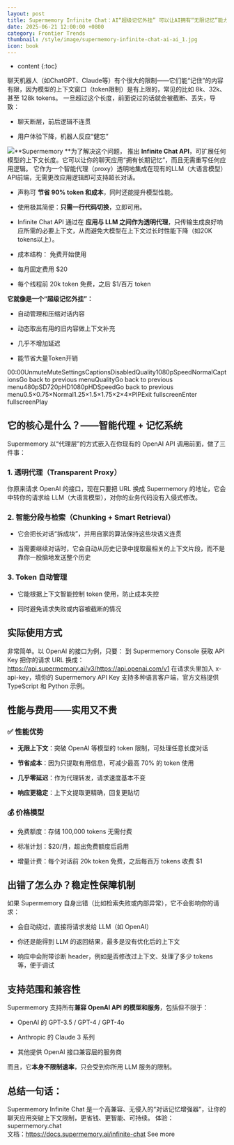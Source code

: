 ```yaml
---
layout: post
title: Supermemory Infinite Chat：AI“超级记忆外挂” 可以让AI拥有“无限记忆”能力
date: 2025-06-21 12:00:00 +0800
category: Frontier Trends
thumbnail: /style/image/supermemory-infinite-chat-ai-ai_1.jpg
icon: book
---
```

* content
{:toc}

聊天机器人（如ChatGPT、Claude等）有个很大的限制——它们能“记住”的内容有限，因为模型的上下文窗口（token限制）是有上限的，常见的比如 8k、32k、甚至 128k tokens。
一旦超过这个长度，前面说过的话就会被截断、丢失，导致：

- 聊天断层，前后逻辑不连贯

- 用户体验下降，机器人反应“健忘”

![](https://assets-v2.circle.so/vplpxb7gbqtpxx5l83tpup7139vn)**Supermemory **为了解决这个问题， 推出 **Infinite Chat API**，可扩展任何模型的上下文长度。它可以让你的聊天应用“拥有长期记忆”，而且无需重写任何应用逻辑。
它作为一个智能代理（proxy）透明地集成在现有的LLM（大语言模型） API前端，无需更改应用逻辑即可支持超长对话。

- 声称可 **节省 90% token 和成本**，同时还能提升模型性能。

- 使用极其简便：**只需一行代码切换**，立即可用。

- Infinite Chat API 通过在 **应用与 LLM 之间作为透明代理**，只传输生成良好响应所需的必要上下文，从而避免大模型在上下文过长时性能下降（如20K tokens以上）。

- 成本结构：
免费开始使用

- 每月固定费用 $20

- 每个线程前 20k token 免费，之后 $1/百万 token

**它就像是一个“超级记忆外挂”：**

- 自动管理和压缩对话内容

- 动态取出有用的旧内容做上下文补充

- 几乎不增加延迟

- 能节省大量Token开销

00:00UnmuteMuteSettingsCaptionsDisabledQuality1080pSpeedNormalCaptionsGo back to previous menuQualityGo back to previous menu480pSD720pHD1080pHDSpeedGo back to previous menu0.5×0.75×Normal1.25×1.5×1.75×2×4×PIPExit fullscreenEnter fullscreenPlay
## 它的核心是什么？——智能代理 + 记忆系统
Supermemory 以“代理层”的方式嵌入在你现有的 OpenAI API 调用前面，做了三件事：

### 1. **透明代理（Transparent Proxy）**
你原来请求 OpenAI 的接口，现在只要把 URL 换成 Supermemory 的地址，它会中转你的请求给 LLM（大语言模型），对你的业务代码没有入侵式修改。

### 2. **智能分段与检索（Chunking + Smart Retrieval）**

- 它会把长对话“拆成块”，并用自家的算法保持这些块语义连贯

- 当需要继续对话时，它会自动从历史记录中提取最相关的上下文片段，而不是靠你一股脑地发送整个历史

### 3. **Token 自动管理**

- 它能根据上下文智能控制 token 使用，防止成本失控

- 同时避免请求失败或内容被截断的情况

## 实际使用方式
非常简单。以 OpenAI 的接口为例，只要：
到 Supermemory Console 获取 API Key
把你的请求 URL 换成：https://api.supermemory.ai/v3/https://api.openai.com/v1
在请求头里加入 x-api-key，填你的 Supermemory API Key
支持多种语言客户端，官方文档提供 TypeScript 和 Python 示例。

## 性能与费用——实用又不贵

### ✅ 性能优势

- **无限上下文**：突破 OpenAI 等模型的 token 限制，可处理任意长度对话

- **节省成本**：因为只提取有用信息，可减少最高 70% 的 token 使用

- **几乎零延迟**：作为代理转发，请求速度基本不变

- **响应更稳定**：上下文提取更精确，回复更贴切

### 💰 价格模型

- 免费额度：存储 100,000 tokens 无需付费

- 标准计划：$20/月，超出免费额度后启用

- 增量计费：每个对话前 20k token 免费，之后每百万 tokens 收费 $1

## 出错了怎么办？稳定性保障机制
如果 Supermemory 自身出错（比如检索失败或内部异常），它不会影响你的请求：

- 会自动绕过，直接将请求发给 LLM（如 OpenAI）

- 你还是能得到 LLM 的返回结果，最多是没有优化后的上下文

- 响应中会附带诊断 header，例如是否修改过上下文、处理了多少 tokens 等，便于调试

## 支持范围和兼容性
Supermemory 支持所有**兼容 OpenAI API 的模型和服务**，包括但不限于：

- OpenAI 的 GPT-3.5 / GPT-4 / GPT-4o

- Anthropic 的 Claude 3 系列

- 其他提供 OpenAI 接口兼容层的服务商

而且，它**本身不限制速率**，只会受到你所用 LLM 服务的限制。

## 总结一句话：
Supermemory Infinite Chat 是一个高兼容、无侵入的“对话记忆增强器”，让你的聊天应用突破上下文限制，更省钱、更智能、可持续。
体验：supermemory.chat   
文档：https://docs.supermemory.ai/infinite-chat
See more